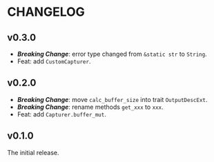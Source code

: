 # CHANGELOG

## v0.3.0

- **_Breaking Change_**: error type changed from `&static str` to `String`.
- Feat: add `CustomCapturer`.

## v0.2.0

- **_Breaking Change_**: move `calc_buffer_size` into trait `OutputDescExt`.
- **_Breaking Change_**: rename methods `get_xxx` to `xxx`.
- Feat: add `Capturer.buffer_mut`.

## v0.1.0

The initial release.
